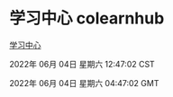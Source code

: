 # 学习中心 colearnhub
[学习中心](http://59.174.27.195:56308/colearnhub/)

2022年 06月 04日 星期六 12:47:02 CST

2022年 06月 04日 星期六 04:47:02 GMT
